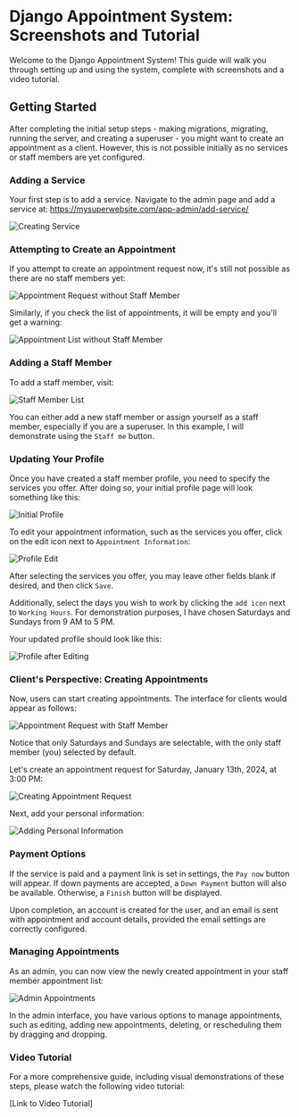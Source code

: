 # Django Appointment System: Screenshots and Tutorial

Welcome to the Django Appointment System! This guide will walk you through setting up and using the system, complete with screenshots and a video tutorial.

## Getting Started

After completing the initial setup steps - making migrations, migrating, running the server, and creating a superuser - you might want to create an appointment as a client. However, this is not possible initially as no services or staff members are yet configured.

### Adding a Service

Your first step is to add a service. Navigate to the admin page and add a service at:
https://mysuperwebsite.com/app-admin/add-service/

![Creating Service](https://github.com/adamspd/django-appointment/blob/main/docs/screenshots/creating_service.png?raw=true)

### Attempting to Create an Appointment

If you attempt to create an appointment request now, it's still not possible as there are no staff members yet:

![Appointment Request without Staff Member](https://github.com/adamspd/django-appointment/blob/main/docs/screenshots/appointment_request_w_sm.png?raw=true)

Similarly, if you check the list of appointments, it will be empty and you'll get a warning:

![Appointment List without Staff Member](https://github.com/adamspd/django-appointment/blob/main/docs/screenshots/appointment_list_admin.png?raw=true)

### Adding a Staff Member

To add a staff member, visit:

![Staff Member List](https://github.com/adamspd/django-appointment/blob/main/docs/screenshots/staff_member_list.png?raw=true)

You can either add a new staff member or assign yourself as a staff member, especially if you are a superuser. In this example, I will demonstrate using the `Staff me` button.

### Updating Your Profile

Once you have created a staff member profile, you need to specify the services you offer. After doing so, your initial profile page will look something like this:

![Initial Profile](https://github.com/adamspd/django-appointment/blob/main/docs/screenshots/initial_profile.png?raw=true)

To edit your appointment information, such as the services you offer, click on the edit icon next to `Appointment Information`:

![Profile Edit](https://github.com/adamspd/django-appointment/blob/main/docs/screenshots/adding_service_to_profile.png?raw=true)

After selecting the services you offer, you may leave other fields blank if desired, and then click `Save`.

Additionally, select the days you wish to work by clicking the `add icon` next to `Working Hours`. For demonstration purposes, I have chosen Saturdays and Sundays from 9 AM to 5 PM.

Your updated profile should look like this:

![Profile after Editing](https://github.com/adamspd/django-appointment/blob/main/docs/screenshots/profile_after_editing.png?raw=true)

### Client's Perspective: Creating Appointments

Now, users can start creating appointments. The interface for clients would appear as follows:

![Appointment Request with Staff Member](https://github.com/adamspd/django-appointment/blob/main/docs/screenshots/before_creating_appt_request.png?raw=true)

Notice that only Saturdays and Sundays are selectable, with the only staff member (you) selected by default.

Let's create an appointment request for Saturday, January 13th, 2024, at 3:00 PM:

![Creating Appointment Request](https://github.com/adamspd/django-appointment/blob/main/docs/screenshots/creating_appt_request.png?raw=true)

Next, add your personal information:

![Adding Personal Information](https://github.com/adamspd/django-appointment/blob/main/docs/screenshots/adding_client_information.png?raw=true)

### Payment Options

If the service is paid and a payment link is set in settings, the `Pay now` button will appear. If down payments are accepted, a `Down Payment` button will also be available. Otherwise, a `Finish` button will be displayed.

Upon completion, an account is created for the user, and an email is sent with appointment and account details, provided the email settings are correctly configured.

### Managing Appointments

As an admin, you can now view the newly created appointment in your staff member appointment list:

![Admin Appointments](https://github.com/adamspd/django-appointment/blob/main/docs/screenshots/admin_appointments.png?raw=true)

In the admin interface, you have various options to manage appointments, such as editing, adding new appointments, deleting, or rescheduling them by dragging and dropping.

### Video Tutorial

For a more comprehensive guide, including visual demonstrations of these steps, please watch the following video tutorial:

[Link to Video Tutorial]
